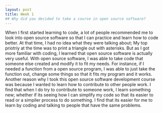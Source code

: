 ```yaml
---
layout: post
title: Week 1
## Why did you decided to take a course in open source software?
---
```

When I first started learning to code, a lot of people recommended me to look into open source software
so that I can practice and learn how to code better. At that time, I had no idea what they were talking about;
My top priotriy at the time was to print a triangle out with asterisks. But as I got more familiar with coding,
I learned that open source software is actually very useful. With open source software, I was able to take
code that someone else created and modify it to fit my needs. For instance, if I needed a function from a
open source program, I was able to just take the function out, change some things so that it fits my program
and it works. Another reason why I took this open source software development course was because I wanted to learn
how to contribute to other people work. I find that when I do try to contribute to someone work, I learn something new;
whether if its seeing how I can simplify my code so that its easier to read or a simpiler process to do something.
I find that its easier for me to learn by coding and talking to people that have the same problems.

